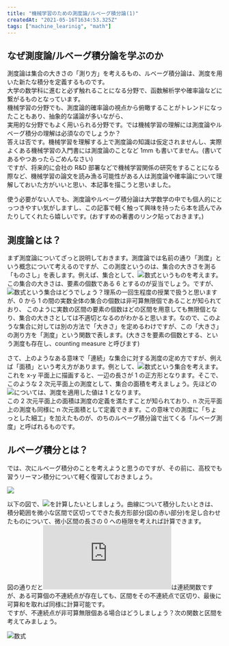 ```yaml
---
title: "機械学習のための測度論/ルベーグ積分論(1)"
createdAt: "2021-05-16T1634:53.325Z"
tags: ["machine_learinig", "math"]
---
```


## なぜ測度論/ルベーグ積分論を学ぶのか

測度論は集合の大きさの「測り方」を考えるもの、ルベーグ積分論は、測度を用いた新たな積分を定義するものです。  
大学の数学科に進むと必ず触れることになる分野で、函数解析学や確率論などに繋がるものとなっています。  
機械学習の分野でも、測度論的確率論の視点から俯瞰することがトレンドになったこともあり、抽象的な議論が多いながら、  
実用的な分野でもよく用いられる分野です。では機械学習の理解には測度論やルベーグ積分の理解は必須なのでしょうか？  
答えは否です。機械学習を理解する上で測度論の知識は仮定されませんし、実際よくある機械学習の入門書には測度論のことなど 1mm も書いてません。(書いてあるやつあったらごめんなさい)  
ですが、将来的に会社の R&D 部署などで機械学習関係の研究をすることになる際など、機械学習の論文を読み漁る可能性がある人は測度論や確率論について理解しておいた方がいいと思い、本記事を描こうと思いました。

使う必要がない人でも、測度論やルベーグ積分論は大学数学の中でも個人的にとっつきやすい気がしますし、この記事で軽く触って興味を持ったら本を読んでみたりしてくれたら嬉しいです。(おすすめの著書のリンク貼っておきます。)

## 測度論とは？

まず測度論についてざっと説明しておきます。測度論では名前の通り「測度」という概念について考えるのですが、この測度というのは、集合の大きさを測る「ものさし」を表します。例えば、集合として、![数式](https://latex.codecogs.com/gif.latex?\Omega&space;=&space;{1,&space;2,&space;3,&space;4,&space;5,&space;6})というものを考えます。
この集合の大きさは、要素の個数である 6 とするのが妥当でしょう。ですが、![数式](https://latex.codecogs.com/gif.latex?I&space;=&space;[0,&space;1])という集合はどうでしょう？理系の一回生程度の授業で扱うと思いますが、0 から 1 の間の実数全体の集合の個数は非可算無限個であることが知られており、
このように実数の区間の要素の個数はどの区間を用意しても無限個となり、集合の大きさとしては不適切となるのがわかると思います。なので、このような集合に対しては別の方法で「大きさ」を定めるわけですが、この「大きさ」の測り方を「測度」という関数で表します。(大きさを要素の個数とする、という測度も存在し、counting measure と呼びます)

さて、上のようなある意味で「連続」な集合に対する測度の定め方ですが、例えば「面積」という考え方があります。例として、![数式](https://latex.codecogs.com/gif.latex?I^2&space;=&space;[0,&space;1]&space;*&space;[0,&space;1])という集合を考えます。  
これを x-y 平面上に描画すると、一辺の長さが 1 の正方形となります。そこで、このような 2 次元平面上の測度として、集合の面積を考えましょう。先ほどの![](https://latex.codecogs.com/gif.latex?I^2)については、測度を適用した値は 1 となります。  
この 2 次元平面上の面積は測度の定義を満たすことが知られており、n 次元平面上の測度も同様に n 次元面積として定義できます。この意味での測度に「ちょっとした細工」を加えたものが、のちのルベーグ積分論で出てくる「ルベーグ測度」と呼ばれるものです。

## ルベーグ積分とは？

では、次にルベーグ積分のことを考えようと思うのですが、その前に、高校でも習うリーマン積分について軽く復習しておきましょう。

![](https://w3e.kanazawa-it.ac.jp/math/category/sekibun/image/riemann-sum.gif)

以下の図で、![](<https://latex.codecogs.com/gif.latex?\int_a^b&space;f(x)dx>)を計算したいとしましょう。曲線について積分したいときは、積分範囲を微小な区間で区切ってできた長方形部分(図の赤い部分)を足し合わせたものについて、微小区間の長さの 0 への極限を考えれば計算できます。  
図の通りだと![](<https://latex.codecogs.com/gif.latex?f(x)>)は連続関数ですが、ある可算個の不連続点が存在しても、区間をその不連続点で区切り、最後に可算和を取れば同様に計算可能です。  
ですが、不連続点が非可算無限個ある場合はどうしましょう？次の関数と区間を考えてみましょう。

![数式](<https://latex.codecogs.com/gif.latex?1_{\mathbb{Q}}(x)&space;=&space;\begin{cases}&space;1&space;\hspace{8mm}&space;(\rm{if}&space;\hspace{1mm}&space;x&space;\in&space;\mathbb{Q})&space;\&space;0&space;\hspace{8mm}&space;(\rm{if}&space;\hspace{1mm}&space;x&space;\notin&space;\mathbb{Q})&space;\end{cases}>)
